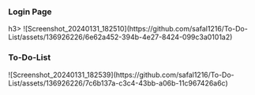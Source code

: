 <h3>Login Page</h3>h3>
![Screenshot_20240131_182510](https://github.com/safal1216/To-Do-List/assets/136926226/6e62a452-394b-4e27-8424-099c3a0101a2)


<h3>To-Do-List</h3>
![Screenshot_20240131_182539](https://github.com/safal1216/To-Do-List/assets/136926226/7c6b137a-c3c4-43bb-a06b-11c967426a6c)

